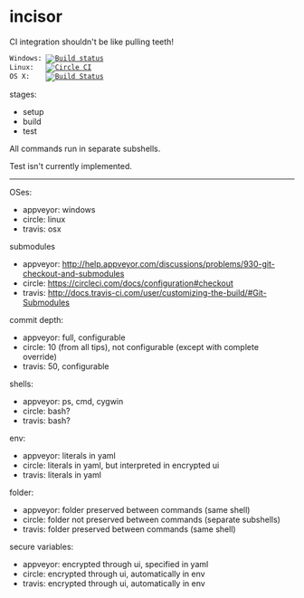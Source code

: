 # incisor

CI integration shouldn't be like pulling teeth!

<code>Windows: [![Build status](https://ci.appveyor.com/api/projects/status/oj15ma4ayu7bimmp/branch/master?svg=true)](https://ci.appveyor.com/project/tcr/molar/branch/master)</code><br>
<code>Linux:&nbsp;&nbsp; [![Circle CI](https://circleci.com/gh/tcr/molar/tree/master.svg?style=svg)](https://circleci.com/gh/tcr/molar/tree/master)</code><br>
<code>OS X:&nbsp;&nbsp;&nbsp; [![Build Status](https://travis-ci.org/tcr/molar.svg?branch=master)](https://travis-ci.org/tcr/molar)</code>

stages:

* setup
* build
* test

All commands run in separate subshells.

Test isn't currently implemented.

---

OSes:

* appveyor: windows
* circle: linux
* travis: osx

submodules

* appveyor: http://help.appveyor.com/discussions/problems/930-git-checkout-and-submodules
* circle: https://circleci.com/docs/configuration#checkout
* travis: http://docs.travis-ci.com/user/customizing-the-build/#Git-Submodules

commit depth:

* appveyor: full, configurable
* circle: 10 (from all tips), not configurable (except with complete override)
* travis: 50, configurable

shells:

* appveyor: ps, cmd, cygwin
* circle: bash?
* travis: bash?

env:

* appveyor: literals in yaml
* circle: literals in yaml, but interpreted in encrypted ui
* travis: literals in yaml

folder:

* appveyor: folder preserved between commands (same shell)
* circle: folder not preserved between commands (separate subshells)
* travis: folder preserved between commands (same shell)

secure variables:

* appveyor: encrypted through ui, specified in yaml
* circle: encrypted through ui, automatically in env
* travis: encrypted through ui, automatically in env
